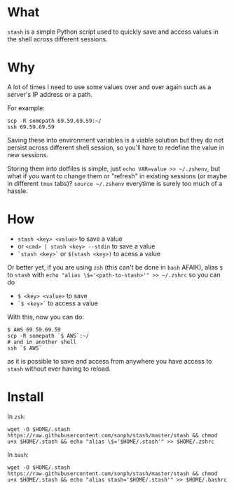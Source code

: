 # What
`stash` is a simple Python script used to quickly save and access values in the shell across different sessions.

# Why
A lot of times I need to use some values over and over again such as a server's IP address or a path.

For example:

    scp -R somepath 69.59.69.59:~/
    ssh 69.59.69.59

Saving these into environment variables is a viable solution but they do not persist across different shell session, so you'll have to redefine the value in new sessions.

Storing them into dotfiles is simple, just `echo VAR=value >> ~/.zshenv`, but what if you want to change them or "refresh" in existing sessions (or maybe in different `tmux` tabs)? `source ~/.zshenv` everytime is surely too much of a hassle.

# How
* `stash <key> <value>` to save a value
* or `<cmd> | stash <key> --stdin` to save a value
* `` `stash <key>` `` or `$(stash <key>)` to acess a value

Or better yet, if you are using `zsh` (this can't be done in `bash` AFAIK), alias `$` to `stash` with `echo "alias \$='<path-to-stash>'" >> ~/.zshrc` so you can do

* `$ <key> <value>` to save
* `` `$ <key>` `` to access a value

With this, now you can do:

    $ AWS 69.59.69.59
    scp -R somepath `$ AWS`:~/
    # and in another shell
    ssh `$ AWS`

as it is possible to save and access from anywhere you have access to `stash` without ever having to reload.

# Install
In `zsh`:

    wget -O $HOME/.stash https://raw.githubusercontent.com/sonph/stash/master/stash && chmod u+x $HOME/.stash && echo "alias \$='$HOME/.stash'" >> $HOME/.zshrc

In `bash`:

    wget -O $HOME/.stash https://raw.githubusercontent.com/sonph/stash/master/stash && chmod u+x $HOME/.stash && echo "alias stash='$HOME/.stash'" >> $HOME/.bashrc
